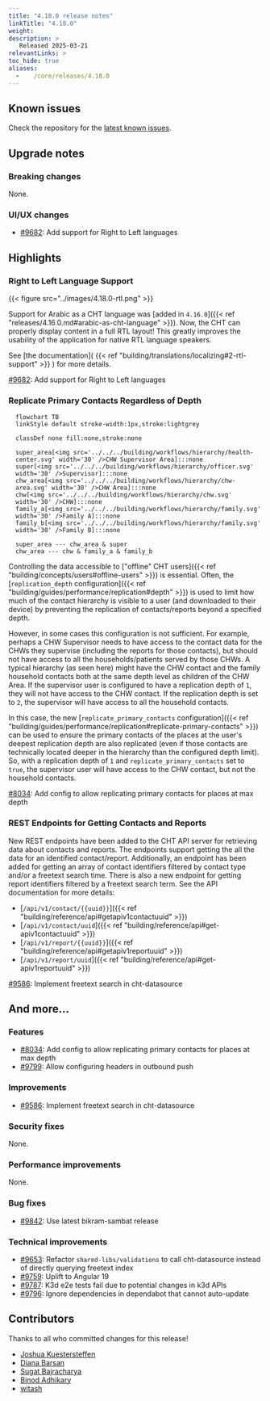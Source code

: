 ```yaml
---
title: "4.18.0 release notes"
linkTitle: "4.18.0"
weight:
description: >
   Released 2025-03-21
relevantLinks: >
toc_hide: true
aliases:
  -    /core/releases/4.18.0
---
```


## Known issues

Check the repository for the [latest known issues](https://github.com/medic/cht-core/issues?q=is%3Aissue+label%3A%22Affects%3A+4.18.0%22).

## Upgrade notes

### Breaking changes

None.

### UI/UX changes

- [#9682](https://github.com/medic/cht-core/issues/9682): Add support for Right to Left languages

## Highlights

### Right to Left Language Support

{{< figure src="../images/4.18.0-rtl.png" >}}

Support for Arabic as a CHT language was [added in `4.16.0`]({{< ref "releases/4.16.0.md#arabic-as-cht-language" >}}). Now, the CHT can properly display content in a full RTL layout! This greatly improves the usability of the application for native RTL language speakers.

See [the documentation]( {{< ref "building/translations/localizing#2-rtl-support" >}} ) for more details.

[#9682](https://github.com/medic/cht-core/issues/9682): Add support for Right to Left languages

### Replicate Primary Contacts Regardless of Depth

<div class="right col-sm-4" style="margin-left: 1em;">

```mermaid
flowchart TB
linkStyle default stroke-width:1px,stroke:lightgrey

classDef none fill:none,stroke:none

super_area[<img src='../../../building/workflows/hierarchy/health-center.svg' width='30' />CHW Supervisor Area]:::none
super[<img src='../../../building/workflows/hierarchy/officer.svg' width='30' />Supervisor]:::none
chw_area[<img src='../../../building/workflows/hierarchy/chw-area.svg' width='30' />CHW Area]:::none
chw[<img src='../../../building/workflows/hierarchy/chw.svg' width='30' />CHW]:::none
family_a[<img src='../../../building/workflows/hierarchy/family.svg' width='30' />Family A]:::none
family_b[<img src='../../../building/workflows/hierarchy/family.svg' width='30' />Family B]:::none

super_area --- chw_area & super
chw_area --- chw & family_a & family_b
```

</div>

Controlling the data accessible to ["offline" CHT users]({{< ref "building/concepts/users#offline-users" >}}) is essential. Often, the [`replication_depth` configuration]({{< ref "building/guides/performance/replication#depth" >}}) is used to limit how much of the contact hierarchy is visible to a user (and downloaded to their device) by preventing the replication of contacts/reports beyond a specified depth.

However, in some cases this configuration is not sufficient. For example, perhaps a CHW Supervisor needs to have access to the contact data for the CHWs they supervise (including the reports for those contacts), but should not have access to all the households/patients served by those CHWs. A typical hierarchy (as seen here) might have the CHW contact and the family household contacts both at the same depth level as children of the CHW Area. If the supervisor user is configured to have a replication depth of `1`, they will not have access to the CHW contact. If the replication depth is set to `2`, the supervisor will have access to all the household contacts.

In this case, the new [`replicate_primary_contacts` configuration]({{< ref "building/guides/performance/replication#replicate-primary-contacts" >}}) can be used to ensure the primary contacts of the places at the user's deepest replication depth are also replicated (even if those contacts are technically located deeper in the hierarchy than the configured depth limit). So, with a replication depth of `1` and `replicate_primary_contacts` set to `true`, the supervisor user will have access to the CHW contact, but not the household contacts.

[#8034](https://github.com/medic/cht-core/issues/8034): Add config to allow replicating primary contacts for places at max depth

### REST Endpoints for Getting Contacts and Reports

New REST endpoints have been added to the CHT API server for retrieving data about contacts and reports. The endpoints support getting the all the data for an identified contact/report. Additionally, an endpoint has been added for getting an array of contact identifiers filtered by contact type and/or a freetext search time. There is also a new endpoint for getting report identifiers filtered by a freetext search term. See the API documentation for more details:

- [`/api/v1/contact/{{uuid}}`]({{< ref "building/reference/api#getapiv1contactuuid" >}})
- [`/api/v1/contact/uuid`]({{< ref "building/reference/api#get-apiv1contactuuid" >}})
- [`/api/v1/report/{{uuid}}`]({{< ref "building/reference/api#getapiv1reportuuid" >}})
- [`/api/v1/report/uuid`]({{< ref "building/reference/api#get-apiv1reportuuid" >}})

[#9586](https://github.com/medic/cht-core/issues/9586): Implement freetext search in cht-datasource

## And more...

### Features

- [#8034](https://github.com/medic/cht-core/issues/8034): Add config to allow replicating primary contacts for places at max depth
- [#9799](https://github.com/medic/cht-core/issues/9799): Allow configuring headers in outbound push

### Improvements

- [#9586](https://github.com/medic/cht-core/issues/9586): Implement freetext search in cht-datasource

### Security fixes

None.

### Performance improvements

None.

### Bug fixes

- [#9842](https://github.com/medic/cht-core/issues/9842): Use latest bikram-sambat release

### Technical improvements

- [#9653](https://github.com/medic/cht-core/issues/9653): Refactor `shared-libs/validations` to call cht-datasource instead of directly querying freetext index
- [#9759](https://github.com/medic/cht-core/issues/9759): Uplift to Angular 19
- [#9787](https://github.com/medic/cht-core/issues/9787): K3d e2e tests fail due to potential changes in k3d APIs
- [#9796](https://github.com/medic/cht-core/issues/9796): Ignore dependencies in dependabot that cannot auto-update

## Contributors

Thanks to all who committed changes for this release!

- [Joshua Kuestersteffen](https://github.com/jkuester)
- [Diana Barsan](https://github.com/dianabarsan)
- [Sugat Bajracharya](https://github.com/sugat009)
- [Binod Adhikary](https://github.com/binokaryg)
- [witash](https://github.com/witash)
